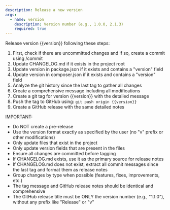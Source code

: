 ```yaml
---
description: Release a new version
args:
  - name: version
    description: Version number (e.g., 1.0.0, 2.1.3)
    required: true
---
```


Release version {{version}} following these steps:

1. First, check if there are uncommitted changes and if so, create a commit using /commit
2. Update CHANGELOG.md if it exists in the project root
3. Update version in package.json if it exists and contains a "version" field
4. Update version in composer.json if it exists and contains a "version" field
5. Analyze the git history since the last tag to gather all changes
6. Create a comprehensive message including all modifications
7. Create a git tag for version {{version}} with the detailed message
8. Push the tag to GitHub using: `git push origin {{version}}`
9. Create a GitHub release with the same detailed notes

IMPORTANT:
- Do NOT create a pre-release
- Use the version format exactly as specified by the user (no "v" prefix or other modifications)
- Only update files that exist in the project
- Only update version fields that are present in the files
- Ensure all changes are committed before tagging
- If CHANGELOG.md exists, use it as the primary source for release notes
- If CHANGELOG.md does not exist, extract all commit messages since the last tag and format them as release notes
- Group changes by type when possible (features, fixes, improvements, etc.)
- The tag message and GitHub release notes should be identical and comprehensive
- The GitHub release title must be ONLY the version number (e.g., "1.1.0"), without any prefix like "Release" or "v"
